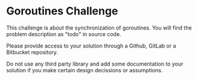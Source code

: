 # Goroutines Challenge
This challenge is about the synchronization of goroutines. You will find the problem description as "todo" in source code.

Please provide access to your solution through a Github, GitLab or a Bitbucket repository.

Do not use any third party library and add some documentation to your solution if you make certain design decissions or assumptions.
